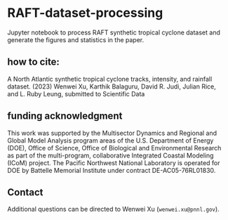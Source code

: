 # RAFT-dataset-processing
Jupyter notebook to process RAFT synthetic tropical cyclone dataset and generate the figures and statistics in the paper.

## how to cite:
A North Atlantic synthetic tropical cyclone tracks, intensity, and rainfall dataset. (2023) Wenwei Xu, Karthik Balaguru, David R. Judi, Julian Rice, and L. Ruby Leung, submitted to Scientific Data

## funding acknowledgment
 This work was supported by the Multisector Dynamics and Regional and Global Model Analysis program areas of the U.S. Department of Energy (DOE), Office of Science, Office of Biological and Environmental Research as part of the multi-program, collaborative Integrated Coastal Modeling (ICoM) project. The Pacific Northwest National Laboratory is operated for DOE by Battelle Memorial Institute under contract DE-AC05-76RL01830. 

## Contact
Additional questions can be directed to Wenwei Xu (`wenwei.xu@pnnl.gov`).
